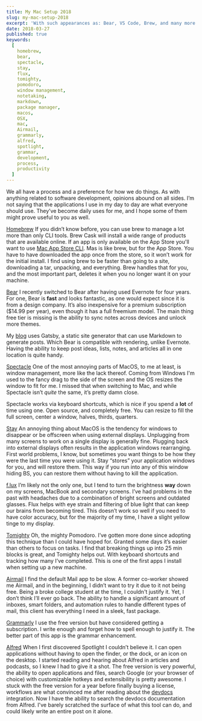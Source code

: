 ```yaml
---
title: My Mac Setup 2018
slug: my-mac-setup-2018
excerpt: 'With such appearances as: Bear, VS Code, Brew, and many more!'
date: 2018-03-27
published: true
keywords:
  [
    homebrew,
    bear,
    spectacle,
    stay,
    flux,
    tomighty,
    pomodoro,
    window management,
    notetaking,
    markdown,
    package manager,
    macos,
    OSX,
    mac,
    Airmail,
    grammarly,
    alfred,
    spotlight,
    grammar,
    development,
    process,
    productivity
  ]
---
```


We all have a process and a preference for how we do things. As with anything
related to software development, opinions abound on all sides. I’m not saying
that the applications I use in my day to day are what everyone should use.
They’ve become daily uses for me, and I hope some of them might prove useful to
you as well.

[Homebrew](https://brew.sh/ 'Homebrew Homepage') If you didn’t know before, you
can use brew to manage a lot more than only CLI tools. Brew Cask will install a
wide range of products that are available online. If an app is only available on
the App Store you'll want to use
[Mac App Store CLI](https://github.com/mas-cli/mas 'mas github repo'). Mas is
like brew, but for the App Store. You have to have downloaded the app once from
the store, so it won’t work for the initial install. I find using brew to be
faster than going to a site, downloading a tar, unpacking, and everything. Brew
handles that for you, and the most important part, deletes it when you no longer
want it on your machine.

[Bear](http://www.bear-writer.com/ 'Bear Homepage') I recently switched to Bear
after having used Evernote for four years. For one, Bear is **fast** and looks
fantastic, as one would expect since it is from a design company. It’s also
inexpensive for a premium subscription (\$14.99 per year), even though it has a
full freemium model. The main thing free tier is missing is the ability to sync
notes across devices and unlock more themes.

My [blog](https://www.codelyon.com/ 'codelyon.com') uses Gatsby, a static site
generator that can use Markdown to generate posts. Which Bear is compatible with
rendering, unlike Evernote. Having the ability to keep post ideas, lists, notes,
and articles all in one location is quite handy.

[Spectacle](https://www.spectacleapp.com/ 'Spectacle Homepage') One of the most
annoying parts of MacOS, to me at least, is window management, more like the
lack thereof. Coming from Windows I'm used to the fancy drag to the side of the
screen and the OS resizes the window to fit for me. I missed that when switching
to Mac, and while Spectacle isn’t _quite_ the same, it’s pretty damn close.

Spectacle works via keyboard shortcuts, which is nice if you spend a **lot** of
time using one. Open source, and completely free. You can resize to fill the
full screen, center a window, halves, thirds, quarters.

[Stay](https://cordlessdog.com/stay/ 'Stay Homepage') An annoying thing about
MacOS is the tendency for windows to disappear or be offscreen when using
external displays. Unplugging from many screens to work on a single display is
generally fine. Plugging back into external displays often results in the
application windows rearranging. First world problems, I know, but sometimes you
want things to be how they were the last time you were using it. Stay “stores”
your application windows for you, and will restore them. This way if you run
into any of this window hiding BS, you can restore them without having to kill
the application.

[f.lux](https://justgetflux.com/ 'Flux Homepage') I’m likely not the only one,
but I tend to turn the brightness **way** down on my screens, MacBook and
secondary screens. I’ve had problems in the past with headaches due to a
combination of bright screens and outdated glasses. Flux helps with eye strain
and filtering of blue light that can keep our brains from becoming tired. This
doesn’t work so well if you need to have color accuracy, but for the majority of
my time, I have a slight yellow tinge to my display.

[Tomighty](http://tomighty.org/ 'Tomighty Page') Oh, the mighty Pomodoro. I’ve
gotten more done since adopting this technique than I could have hoped for.
Granted some days it’s easier than others to focus on tasks. I find that
breaking things up into 25 min blocks is great, and Tomighty helps out. With
keyboard shortcuts and tracking how many I’ve completed. This is one of the
first apps I install when setting up a new machine.

[Airmail](http://airmailapp.com/ 'Airmail Homepage') I find the default Mail app
to be slow. A former co-worker showed me Airmail, and in the beginning, I didn’t
want to try it due to it not being free. Being a broke college student at the
time, I couldn't justify it. Yet, I don’t think I’ll ever go back. The ability
to handle a significant amount of inboxes, smart folders, and automation rules
to handle different types of mail, this client has everything I need in a sleek,
fast package.

[Grammarly](https://app.grammarly.com/ 'Grammarly Homepage') I use the free
version but have considered getting a subscription. I write enough and forget
how to spell enough to justify it. The better part of this app is the grammar
enhancement.

[Alfred](https://www.alfredapp.com/ 'Alfred Homepage') When I first discovered
Spotlight I couldn’t believe it. I can open applications without having to open
the finder, or the dock, or an icon on the desktop. I started reading and
hearing about Alfred in articles and podcasts, so I knew I had to give it a
shot. The free version is very powerful, the ability to open applications and
files, search Google (or your browser of choice) with customizable hotkeys and
extensibility is pretty awesome. I stuck with the free version for a year before
finally buying a license, workflows are what convinced me after reading about
the [devdocs](http://devdocs.io/ 'devdocs Homepage') integration. Now I have the
ability to search the devdocs documentation from Alfred. I've barely scratched
the surface of what this tool can do, and could likely write an entire post on
it alone.
